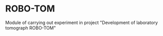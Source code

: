 # ROBO-TOM
Module of carrying out experiment in project "Development of laboratory tomograph ROBO-TOM"
